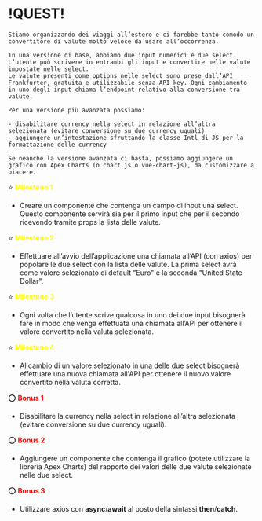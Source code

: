 # !QUEST! #

```
Stiamo organizzando dei viaggi all’estero e ci farebbe tanto comodo un convertitore di valute molto veloce da usare all’occorrenza.

In una versione di base, abbiamo due input numerici e due select. L’utente può scrivere in entrambi gli input e convertire nelle valute impostate nelle select.
Le valute presenti come options nelle select sono prese dall’API Frankfurter, gratuita e utilizzabile senza API key. Ogni cambiamento in uno degli input chiama l’endpoint relativo alla conversione tra valute.

Per una versione più avanzata possiamo:

- disabilitare currency nella select in relazione all’altra selezionata (evitare conversione su due currency uguali)
- aggiungere un’intestazione sfruttando la classe Intl di JS per la formattazione delle currency

Se neanche la versione avanzata ci basta, possiamo aggiungere un grafico con Apex Charts (o chart.js o vue-chart-js), da customizzare a piacere.
```

⭐ **<span style="color: yellow"> Milestone 1 </span>**
- Creare un componente che contenga un campo di input una select.
Questo componente servirà sia per il primo input che per il secondo ricevendo tramite props la lista delle valute.

⭐ **<span style="color: yellow"> Milestone 2 </span>**
- Effettuare all’avvio dell’applicazione una chiamata all’API (con axios) per popolare le due select con la lista delle valute. La prima select avrà come valore selezionato di default "Euro" e la seconda "United State Dollar".

⭐ **<span style="color: yellow"> Milestone 3 </span>**
- Ogni volta che l’utente scrive qualcosa in uno dei due input bisognerà fare in modo che venga effettuata una chiamata all’API per ottenere il valore convertito nella valuta selezionata.

⭐ **<span style="color: yellow"> Milestone 4 </span>**
- Al cambio di un valore selezionato in una delle due select bisognerà effettuare una nuova chiamata all'API per ottenere il nuovo valore convertito nella valuta corretta.

⭕ **<span style="color: red"> Bonus 1 </span>**
- Disabilitare la currency nella select in relazione all’altra selezionata (evitare conversione su due currency uguali).

⭕ **<span style="color: red"> Bonus 2 </span>**
- Aggiungere un componente che contenga il grafico (potete utilizzare la libreria Apex Charts) del rapporto dei valori delle due valute selezionate nelle due select.

⭕ **<span style="color: red"> Bonus 3 </span>**
- Utilizzare axios con **async**/**await** al posto della sintassi **then**/**catch**.